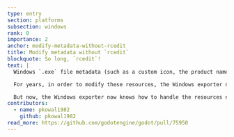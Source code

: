 ```yaml
---
type: entry
section: platforms
subsection: windows
rank: 0
importance: 2
anchor: modify-metadata-without-rcedit
title: Modify metadata without `rcedit`
blockquote: So long, `rcedit`!
text: |
  Windows `.exe` file metadata (such as a custom icon, the product name, and the company information) is stored internally as "resources".

  For years, in order to modify these resources, the Windows exporter needed to access an external Windows program: [`rcedit`](https://github.com/electron/rcedit). That made it really difficult to export for Windows on a non-Windows machine.

  But now, the Windows exporter now knows how to handle the resources natively, so you can edit Windows export metadata without a hitch, on every platform.
contributors:
  - name: pkowal1982
    github: pkowal1982
read_more: https://github.com/godotengine/godot/pull/75950
---
```

